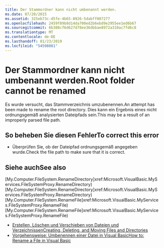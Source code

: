 ```yaml
---
title: Der Stammordner kann nicht umbenannt werden.
ms.date: 07/20/2015
ms.assetid: 325eb73c-d5fe-4b65-8926-5dabff007277
ms.openlocfilehash: 2459f89b8d14da700ed2b6ebd9e2955ee1ed6b67
ms.sourcegitcommit: 6b308cf6d627d78ee36dbbae8972a310ac7fd6c8
ms.translationtype: MT
ms.contentlocale: de-DE
ms.lasthandoff: 01/23/2019
ms.locfileid: "54598081"
---
```

# <a name="root-folder-cannot-be-renamed"></a><span data-ttu-id="cefcf-102">Der Stammordner kann nicht umbenannt werden.</span><span class="sxs-lookup"><span data-stu-id="cefcf-102">Root folder cannot be renamed</span></span>
<span data-ttu-id="cefcf-103">Es wurde versucht, das Stammverzeichnis umzubenennen.</span><span class="sxs-lookup"><span data-stu-id="cefcf-103">An attempt has been made to rename the root directory.</span></span> <span data-ttu-id="cefcf-104">Dies kann ein Ergebnis eines nicht ordnungsgemäß analysierten Dateipfads sein.</span><span class="sxs-lookup"><span data-stu-id="cefcf-104">This may be a result of an improperly parsed file path.</span></span>  
  
## <a name="to-correct-this-error"></a><span data-ttu-id="cefcf-105">So beheben Sie diesen Fehler</span><span class="sxs-lookup"><span data-stu-id="cefcf-105">To correct this error</span></span>  
  
-   <span data-ttu-id="cefcf-106">Überprüfen Sie, ob der Dateipfad ordnungsgemäß angegeben wurde.</span><span class="sxs-lookup"><span data-stu-id="cefcf-106">Check the file path to make sure that it is correct.</span></span>  
  
## <a name="see-also"></a><span data-ttu-id="cefcf-107">Siehe auch</span><span class="sxs-lookup"><span data-stu-id="cefcf-107">See also</span></span>
 <span data-ttu-id="cefcf-108">[My.Computer.FileSystem.RenameDirectory]xref:Microsoft.VisualBasic.MyServices.FileSystemProxy.RenameDirectory)</span><span class="sxs-lookup"><span data-stu-id="cefcf-108">[My.Computer.FileSystem.RenameDirectory]xref:Microsoft.VisualBasic.MyServices.FileSystemProxy.RenameDirectory)</span></span>  
 <span data-ttu-id="cefcf-109">[My.Computer.FileSystem.RenameFile]xref:Microsoft.VisualBasic.MyServices.FileSystemProxy.RenameFile)</span><span class="sxs-lookup"><span data-stu-id="cefcf-109">[My.Computer.FileSystem.RenameFile]xref:Microsoft.VisualBasic.MyServices.FileSystemProxy.RenameFile)</span></span>  
- [<span data-ttu-id="cefcf-110">Erstellen, Löschen und Verschieben von Dateien und Verzeichnissen</span><span class="sxs-lookup"><span data-stu-id="cefcf-110">Creating, Deleting, and Moving Files and Directories</span></span>](../../visual-basic/developing-apps/programming/drives-directories-files/creating-deleting-and-moving-files-and-directories.md)
- [<span data-ttu-id="cefcf-111">Vorgehensweise: Umbenennen einer Datei in Visual Basic</span><span class="sxs-lookup"><span data-stu-id="cefcf-111">How to: Rename a File in Visual Basic</span></span>](../developing-apps/programming/drives-directories-files/how-to-rename-a-file.md)

